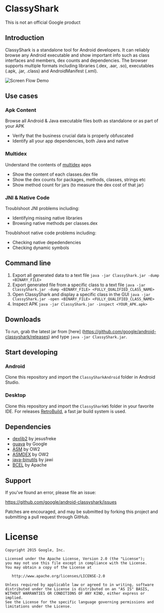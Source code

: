 # ClassyShark

This is not an official Google product

## Introduction

ClassyShark is a standalone tool for Android developers. It can reliably browse any Android executable and show important info such as class interfaces and members, dex counts and dependencies. The browser supports multiple formats including libraries (.dex, .aar, .so), executables (.apk, .jar, .class) and AndroidManifest (.xml).

![Screen Flow Demo](https://github.com/google/android-classyshark/blob/master/Resources/Intro.png)

## Use cases

### Apk Content
Browse all Android & Java executable files both as standalone or as part of your APK  

* Verify that the business crucial data is properly obfuscated
* Identify all your app dependencies, both Java and native

### Multidex
Understand the contents of [multidex](http://developer.android.com/tools/building/multidex.html) apps

* Show the content of each classes.dex file
* Show the dex counts for packages, methods, classes, strings etc
* Show method count for jars (to measure the dex cost of that jar)

### JNI & Native Code
Troublshoot JNI problems including: 

* Identifying missing native libraries
* Browsing native methods per classes.dex

Troublshoot native code problems including:
* Checking native depedendencies 
* Checking dynamic symbols


## Command line 
1. Export all generated data to a text file
`java -jar ClassyShark.jar -dump <BINARY_FILE>`
2. Export generated file from a specific class to a text file
`java -jar ClassyShark.jar -dump <BINARY_FILE> <FULLY_QUALIFIED_CLASS_NAME>`
3. Open ClassyShark and display a specific class in the GUI
`java -jar ClassyShark.jar -open <BINARY_FILE> <FULLY_QUALIFIED_CLASS_NAME>`
4. Inspect APK
`java -jar ClassyShark.jar -inspect <YOUR_APK.apk>`

## Downloads

To run, grab the latest jar from [here] (https://github.com/google/android-classyshark/releases)
and type `java -jar ClassyShark.jar`.

## Start developing
### Android

Clone this repository and import the `ClassySharkAndroid` folder in Android Studio.

### Desktop

Clone this repository and import the `ClassySharkWS` folder in your favorite IDE. For releases  [RetroBuild](https://github.com/borisf/RetroBuild), a fast jar build system is used.

## Dependencies
* [dexlib2](https://github.com/JesusFreke/smali/tree/master/dexlib2) by jesusfreke
* [guava](https://github.com/google/guava) by Google
* [ASM](http://asm.ow2.org/) by OW2
* [ASMDEX](http://asm.ow2.org/asmdex-index.html) by OW2
* [java-binutils](https://github.com/jawi/java-binutils) by jawi
* [BCEL](https://commons.apache.org/proper/commons-bcel) by Apache

## Support
If you've found an error, please file an issue:

https://github.com/google/android-classyshark/issues

Patches are encouraged, and may be submitted by forking this project and
submitting a pull request through GitHub.

License
=======

    Copyright 2015 Google, Inc.

    Licensed under the Apache License, Version 2.0 (the "License");
    you may not use this file except in compliance with the License.
    You may obtain a copy of the License at

       http://www.apache.org/licenses/LICENSE-2.0

    Unless required by applicable law or agreed to in writing, software
    distributed under the License is distributed on an "AS IS" BASIS,
    WITHOUT WARRANTIES OR CONDITIONS OF ANY KIND, either express or implied.
    See the License for the specific language governing permissions and
    limitations under the License.



